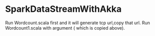 # SparkDataStreamWithAkka

Run Wordcount.scala first and it will generate tcp url,copy that url.
Run Wordcount1.scala with argument ( which is copied above).
